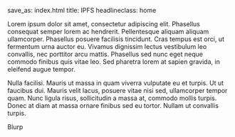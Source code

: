 save_as: index.html
title: IPFS
headlineclass: home

Lorem ipsum dolor sit amet, consectetur adipiscing elit. Phasellus consequat semper lorem ac hendrerit. Pellentesque aliquam aliquam ullamcorper. Phasellus posuere facilisis tincidunt. Cras tempus est orci, ut fermentum urna auctor eu. Vivamus dignissim lectus vestibulum leo convallis, nec porttitor arcu mattis. Phasellus sed nunc eget neque commodo finibus quis vitae leo. Sed pharetra lorem at sapien gravida, in eleifend augue tempor.

Nulla facilisi. Mauris ut massa in quam viverra vulputate eu et turpis. Ut ut faucibus dui. Mauris velit lacus, posuere vitae nisi sed, ullamcorper tempor quam. Nunc ligula risus, sollicitudin a massa at, commodo mollis turpis. Donec at diam at massa ornare finibus sed eu tortor. Nullam ut convallis turpis.

Blurp
